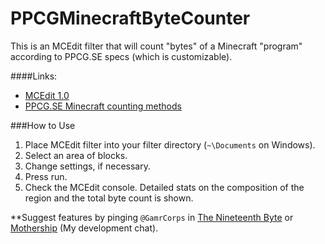 # PPCGMinecraftByteCounter
This is an MCEdit filter that will count "bytes" of a Minecraft "program" according to PPCG.SE specs (which is customizable).

####Links:
 - [MCEdit 1.0](http://khroki.github.io/MCEdit-Unified/)
 - [PPCG.SE Minecraft counting methods](http://meta.codegolf.stackexchange.com/questions/7377/programming-in-minecraft-redstone-how-to-measure-program-size)
 
###How to Use
 1. Place MCEdit filter into your filter directory (`~\Documents` on Windows).
 2. Select an area of blocks.
 3. Change settings, if necessary.
 4. Press run.
 5. Check the MCEdit console. Detailed stats on the composition of the region and the total byte count is shown.
 
**Suggest features by pinging `@GamrCorps` in [The Nineteenth Byte](http://chat.stackexchange.com/rooms/240/the-nineteenth-byte) or [Mothership](http://chat.stackexchange.com/rooms/31934/mothership) (My development chat).
